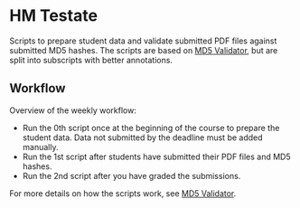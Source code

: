 # HM Testate

Scripts to prepare student data and validate submitted PDF files against submitted MD5 hashes. The scripts are based on [MD5 Validator](https://github.com/luiul/md5-validator), but are split into subscripts with better annotations. 

## Workflow

Overview of the weekly workflow: 

- Run the 0th script once at the beginning of the course to prepare the student data. Data not submitted by the deadline must be added manually. 
- Run the 1st script after students have submitted their PDF files and MD5 hashes.
- Run the 2nd script after you have graded the submissions.

For more details on how the scripts work, see [MD5 Validator](https://github.com/luiul/md5-validator). 
